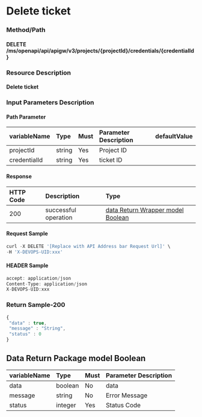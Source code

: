  # Delete ticket 

 ### Method/Path 

 #### DELETE  /ms/openapi/api/apigw/v3/projects/{projectId}/credentials/{credentialId} 

 ### Resource Description 

 #### Delete ticket 

 ### Input Parameters Description 

 #### Path Parameter 

 | variableName| Type| Must| Parameter Description| defaultValue| 
 | :--- | :--- | :--- | :--- | :--- | 
 | projectId | string |Yes| Project ID|| 
 | credentialId | string |Yes| ticket ID|| 

 #### Response 

 | HTTP Code| Description| Type| 
 | :--- | :--- | :--- | 
 | 200 | successful operation |[data Return Wrapper model Boolean](delete-credentials.md)| 

 #### Request Sample 

 ```javascript 
 curl -X DELETE '[Replace with API Address bar Request Url]' \ 
 -H 'X-DEVOPS-UID:xxx' 
 ``` 

 #### HEADER Sample 

 ```javascript 
 accept: application/json 
 Content-Type: application/json 
 X-DEVOPS-UID:xxx 
 ``` 

 ### Return Sample-200 

 ```javascript 
 { 
  "data" : true, 
  "message" : "String", 
  "status" : 0 
 } 
 ``` 

 ## Data Return Package model Boolean 

 | variableName| Type| Must| Parameter Description| 
 | :--- | :--- | :--- | :--- | 
 | data | boolean |No| data| 
 | message | string |No| Error Message| 
 | status | integer |Yes| Status Code| 